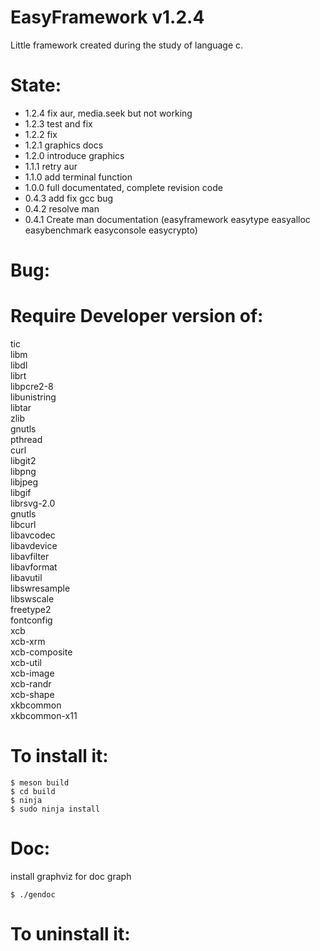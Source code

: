 EasyFramework v1.2.4
====================
Little framework created during the study of language c.<br/>

State:
======
* 1.2.4 fix aur, media.seek but not working
* 1.2.3 test and fix
* 1.2.2 fix
* 1.2.1 graphics docs
* 1.2.0 introduce graphics
* 1.1.1 retry aur
* 1.1.0 add terminal function
* 1.0.0 full documentated, complete revision code
* 0.4.3 add fix gcc bug
* 0.4.2 resolve man
* 0.4.1 Create man documentation (easyframework easytype easyalloc easybenchmark easyconsole easycrypto)

Bug:
====

Require Developer version of:
========
tic<br/>
libm<br/>
libdl<br/>
librt<br/>
libpcre2-8<br/>
libunistring<br/>
libtar<br/>
zlib<br/>
gnutls<br/>
pthread<br/>
curl<br/>
libgit2<br/>
libpng<br/>
libjpeg<br/>
libgif<br/>
librsvg-2.0<br/>
gnutls<br/>
libcurl<br/>
libavcodec<br/>
libavdevice<br/>
libavfilter<br/>
libavformat<br/>
libavutil<br/>
libswresample<br/>
libswscale<br/>
freetype2<br/>
fontconfig<br/>
xcb<br/>
xcb-xrm<br/>
xcb-composite<br/>
xcb-util<br/>
xcb-image<br/>
xcb-randr<br/>
xcb-shape<br/>
xkbcommon<br/>
xkbcommon-x11<br/>

To install it:
==============
```
$ meson build
$ cd build
$ ninja
$ sudo ninja install
```

Doc:
================
install graphviz for doc graph
```
$ ./gendoc
```

To uninstall it:
==============

